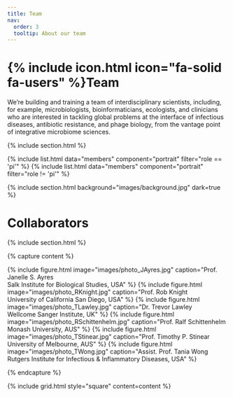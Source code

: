 ```yaml
---
title: Team
nav:
  order: 3
  tooltip: About our team
---
```


# {% include icon.html icon="fa-solid fa-users" %}Team

We’re building and training a team of interdisciplinary scientists, including, for example, microbiologists, bioinformaticians, ecologists, and clinicians who are interested in tackling global problems at the interface of infectious diseases, antibiotic resistance, and phage biology, from the vantage point of integrative microbiome sciences.

{% include section.html %}

{% include list.html data="members" component="portrait" filter="role == 'pi'" %}
{% include list.html data="members" component="portrait" filter="role != 'pi'" %}

{% include section.html background="images/background.jpg" dark=true %}

# Collaborators

{% include section.html %}

{% capture content %}

{% include figure.html image="images/photo_JAyres.jpg" caption="Prof. Janelle S. Ayres<br/>Salk Institute for Biological Studies, USA" %}
{% include figure.html image="images/photo_RKnight.jpg" caption="Prof. Rob Knight<br/>University of California San Diego, USA" %}
{% include figure.html image="images/photo_TLawley.jpg" caption="Dr. Trevor Lawley<br/>Wellcome Sanger Institute, UK" %}
{% include figure.html image="images/photo_RSchittenhelm.jpg" caption="Prof. Ralf Schittenhelm<br/>Monash University, AUS" %}
{% include figure.html image="images/photo_TStinear.jpg" caption="Prof. Timothy P. Stinear<br/>University of Melbourne, AUS" %}
{% include figure.html image="images/photo_TWong.jpg" caption="Assist. Prof. Tania Wong<br/>Rutgers Institute for Infectious & Inflammatory Diseases, USA" %}

{% endcapture %}

{% include grid.html style="square" content=content %}
